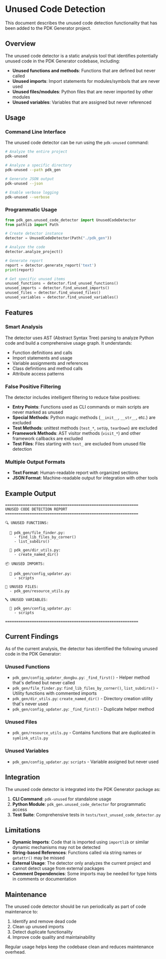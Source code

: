 # Unused Code Detection

This document describes the unused code detection functionality that has been added to the PDK Generator project.

## Overview

The unused code detector is a static analysis tool that identifies potentially unused code in the PDK Generator codebase, including:

- **Unused functions and methods**: Functions that are defined but never called
- **Unused imports**: Import statements for modules/symbols that are never used
- **Unused files/modules**: Python files that are never imported by other modules
- **Unused variables**: Variables that are assigned but never referenced

## Usage

### Command Line Interface

The unused code detector can be run using the `pdk-unused` command:

```bash
# Analyze the entire project
pdk-unused

# Analyze a specific directory  
pdk-unused --path pdk_gen

# Generate JSON output
pdk-unused --json

# Enable verbose logging
pdk-unused --verbose
```

### Programmatic Usage

```python
from pdk_gen.unused_code_detector import UnusedCodeDetector
from pathlib import Path

# Create detector instance
detector = UnusedCodeDetector(Path("./pdk_gen"))

# Analyze the code
detector.analyze_project()

# Generate report
report = detector.generate_report('text')
print(report)

# Get specific unused items
unused_functions = detector.find_unused_functions()
unused_imports = detector.find_unused_imports()
unused_files = detector.find_unused_files()
unused_variables = detector.find_unused_variables()
```

## Features

### Smart Analysis

The detector uses AST (Abstract Syntax Tree) parsing to analyze Python code and build a comprehensive usage graph. It understands:

- Function definitions and calls
- Import statements and usage
- Variable assignments and references
- Class definitions and method calls
- Attribute access patterns

### False Positive Filtering

The detector includes intelligent filtering to reduce false positives:

- **Entry Points**: Functions used as CLI commands or main scripts are never marked as unused
- **Special Methods**: Python magic methods (`__init__`, `__str__`, etc.) are excluded
- **Test Methods**: unittest methods (`test_*`, `setUp`, `tearDown`) are excluded
- **Framework Methods**: AST visitor methods (`visit_*`) and other framework callbacks are excluded
- **Test Files**: Files starting with `test_` are excluded from unused file detection

### Multiple Output Formats

- **Text Format**: Human-readable report with organized sections
- **JSON Format**: Machine-readable output for integration with other tools

## Example Output

```
============================================================
UNUSED CODE DETECTION REPORT
============================================================

🔍 UNUSED FUNCTIONS:

  📄 pdk_gen/file_finder.py:
    - find_lib_files_by_corner()
    - list_subdirs()

  📄 pdk_gen/dir_utils.py:
    - create_named_dir()

📦 UNUSED IMPORTS:

  📄 pdk_gen/config_updater.py:
    - scripts

📁 UNUSED FILES:
  - pdk_gen/resource_utils.py

🔤 UNUSED VARIABLES:

  📄 pdk_gen/config_updater.py:
    - scripts

============================================================
```

## Current Findings

As of the current analysis, the detector has identified the following unused code in the PDK Generator:

### Unused Functions
- `pdk_gen/config_updater_dongbu.py`: `_find_first()` - Helper method that's defined but never called
- `pdk_gen/file_finder.py`: `find_lib_files_by_corner()`, `list_subdirs()` - Utility functions with commented imports
- `pdk_gen/dir_utils.py`: `create_named_dir()` - Directory creation utility that's never used
- `pdk_gen/config_updater.py`: `_find_first()` - Duplicate helper method

### Unused Files
- `pdk_gen/resource_utils.py` - Contains functions that are duplicated in `symlink_utils.py`

### Unused Variables
- `pdk_gen/config_updater.py`: `scripts` - Variable assigned but never used

## Integration

The unused code detector is integrated into the PDK Generator package as:

1. **CLI Command**: `pdk-unused` for standalone usage
2. **Python Module**: `pdk_gen.unused_code_detector` for programmatic access
3. **Test Suite**: Comprehensive tests in `tests/test_unused_code_detector.py`

## Limitations

- **Dynamic Imports**: Code that is imported using `importlib` or similar dynamic mechanisms may not be detected
- **String-based References**: Functions called via string names or `getattr()` may be missed
- **External Usage**: The detector only analyzes the current project and cannot detect usage from external packages
- **Comment Dependencies**: Some imports may be needed for type hints in comments or documentation

## Maintenance

The unused code detector should be run periodically as part of code maintenance to:

1. Identify and remove dead code
2. Clean up unused imports
3. Detect duplicate functionality
4. Improve code quality and maintainability

Regular usage helps keep the codebase clean and reduces maintenance overhead.
